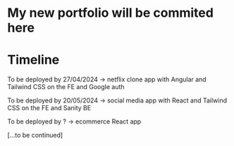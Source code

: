 # My new portfolio will be commited here

# Timeline

To be deployed by 27/04/2024 -> netflix clone app with Angular and Tailwind CSS on the FE and Google auth

To be deployed by 20/05/2024 -> social media app with React and Tailwind CSS on the FE and Sanity BE

To be deployed by ? -> ecommerce React app

[...to be continued]
